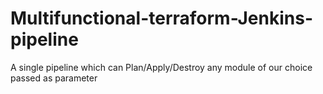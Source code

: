 # Multifunctional-terraform-Jenkins-pipeline
A single pipeline which can Plan/Apply/Destroy any module of our choice passed as parameter 
